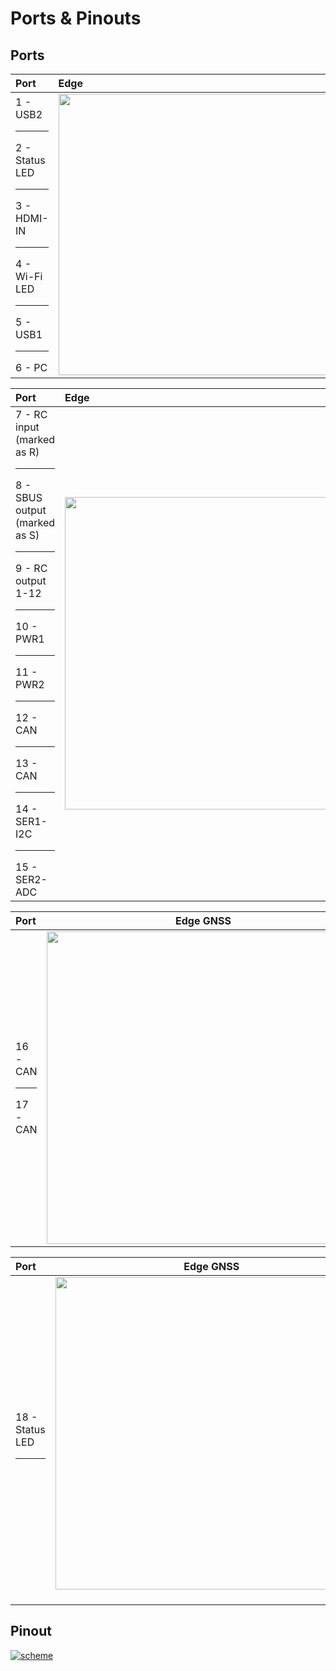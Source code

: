 # Ports & Pinouts

## Ports

|Port            	    | Edge                     |
|:-------------------------|:-------------------------|
| 1 - USB2 <hr> 2 - Status LED <hr> 3 - HDMI-IN <hr> 4 - Wi-Fi LED <hr> 5 - USB1 <hr> 6 - PC |	<div style="text-align: right;"><img src="../../img/hardware_installation/edge_ports_and_pinouts_front_view.jpg" style="width: 450px;"> </div> |


|Port            	    |  Edge  |
|:----------------|:--------------|
|  7 - RC input (marked as R) <hr> 8 - SBUS output (marked as S) <hr>  9 - RC output 1-12 <hr>10 - PWR1 <hr>  11 - PWR2 <hr> 12 - CAN <hr> 13 - CAN  <hr> 14 - SER1-I2C <hr>  15 - SER2-ADC            |<div style="text-align: right;"><img src="../../img/hardware_installation/edge_ports_and_pinouts_back_view.jpg" style="width: 500px;"></div> |

| Port | Edge GNSS 	|
|:-------|:------:|
| 16 - CAN <hr> 17 - CAN | <div style="text-align: center;"><img src="../../img/hardware_installation/edge_gnss_front_view.jpg" style="width: 500px;"></div> 	|

|Port |  Edge GNSS 	|
|:------|:-------:|
|18 -  Status LED <hr> |<div style="text-align: center;"><img src="../../img/hardware_installation/edge_gnss_top_view.jpg" style="width: 500px;"></div><br>|

## Pinout

<a href="../../img/hardware_installation/edge_ports_horizontal.png" target="_blank"> ![scheme](../../img/hardware_installation/edge_ports_horizontal.png)</a>
